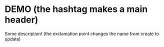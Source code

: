 # DEMO (the hashtag makes a main header)

Some description! (the exclamation point changes the name from create to update) 
